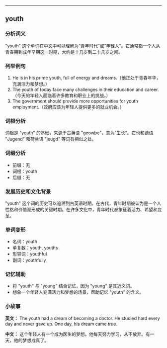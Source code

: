 
---------------
## youth
### 分析词义
"youth" 这个单词在中文中可以理解为“青年时代”或“年轻人”。它通常指一个人从青春期到成年早期这一时期，大约是十几岁到二十几岁之间。

### 列举例句
1. He is in his prime youth, full of energy and dreams.（他正处于青春年华，充满活力和梦想。）
2. The youth of today face many challenges in their education and career.（今天的年轻人面临着许多教育和职业上的挑战。）
3. The government should provide more opportunities for youth employment.（政府应该为年轻人提供更多的就业机会。）

### 词根分析
词根是 "youth" 的基础，来源于古英语 "geowþe"，意为“生长”。它也和德语 "Jugend" 和荷兰语 "jeugd" 等词有相似之处。

### 词缀分析
- 前缀：无
- 词根：youth
- 后缀：无

### 发展历史和文化背景
"youth" 这个词的历史可以追溯到古英语时期。在古代，青年时期被认为是一个人性格和价值观形成的关键时期。在许多文化中，青年时代都象征着活力、希望和变革。

### 单词变形
- 名词：youth
- 单复数：youth, youths
- 形容词：youthful
- 副词：youthfully

### 记忆辅助
- 将 "youth" 与 "young" 结合记忆，因为 "young" 是其近义词。
- 想象一个年轻人充满活力和梦想的场景，帮助记忆 "youth" 的含义。

### 小故事
**英文：** The youth had a dream of becoming a doctor. He studied hard every day and never gave up. One day, his dream came true.

**中文：** 这个年轻人有一个成为医生的梦想。他每天努力学习，从不放弃。有一天，他的梦想成真了。

